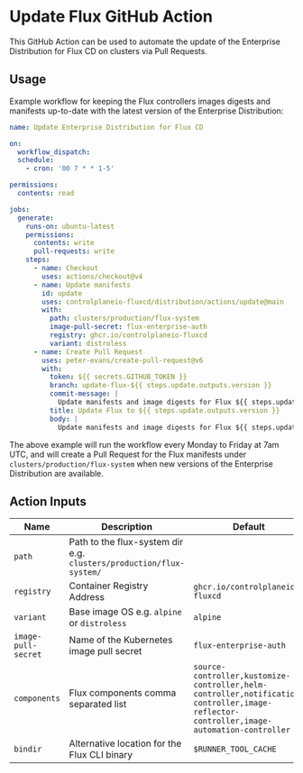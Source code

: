 # Update Flux GitHub Action

This GitHub Action can be used to automate the update of the
Enterprise Distribution for Flux CD on clusters via Pull Requests.

## Usage

Example workflow for keeping the Flux controllers images digests
and manifests up-to-date with the latest version of the Enterprise Distribution:

```yaml
name: Update Enterprise Distribution for Flux CD

on:
  workflow_dispatch:
  schedule:
    - cron: '00 7 * * 1-5'

permissions:
  contents: read

jobs:
  generate:
    runs-on: ubuntu-latest
    permissions:
      contents: write
      pull-requests: write
    steps:
      - name: Checkout
        uses: actions/checkout@v4
      - name: Update manifests
        id: update
        uses: controlplaneio-fluxcd/distribution/actions/update@main
        with:
          path: clusters/production/flux-system
          image-pull-secret: flux-enterprise-auth
          registry: ghcr.io/controlplaneio-fluxcd
          variant: distroless
      - name: Create Pull Request
        uses: peter-evans/create-pull-request@v6
        with:
          token: ${{ secrets.GITHUB_TOKEN }}
          branch: update-flux-${{ steps.update.outputs.version }}
          commit-message: |
            Update manifests and image digests for Flux ${{ steps.update.outputs.version }}
          title: Update Flux to ${{ steps.update.outputs.version }}
          body: |
            Update manifests and image digests for Flux ${{ steps.update.outputs.version }}
```

The above example will run the workflow every Monday to Friday at 7am UTC,
and will create a Pull Request for the Flux manifests under `clusters/production/flux-system`
when new versions of the Enterprise Distribution are available.

## Action Inputs

| Name                | Description                                                         | Default                                                                                                                                 |
|---------------------|---------------------------------------------------------------------|-----------------------------------------------------------------------------------------------------------------------------------------|
| `path`              | Path to the flux-system dir e.g. `clusters/production/flux-system/` |                                                                                                                                         |
| `registry`          | Container Registry Address                                          | `ghcr.io/controlplaneio-fluxcd`                                                                                                         |
| `variant`           | Base image OS e.g. `alpine` or `distroless`                         | `alpine`                                                                                                                                |
| `image-pull-secret` | Name of the Kubernetes image pull secret                            | `flux-enterprise-auth`                                                                                                                  |
| `components`        | Flux components comma separated list                                | `source-controller,kustomize-controller,helm-controller,notification-controller,image-reflector-controller,image-automation-controller` |
| `bindir`            | Alternative location for the Flux CLI binary                        | `$RUNNER_TOOL_CACHE`                                                                                                                    |
